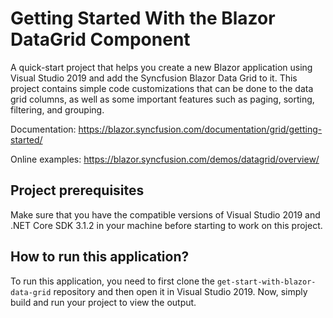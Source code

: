 # Getting Started With the Blazor DataGrid Component

A quick-start project that helps you create a new Blazor application using Visual Studio 2019 and add the Syncfusion Blazor Data Grid to it. This project contains simple code customizations that can be done to the data grid columns, as well as some important features such as paging, sorting, filtering, and grouping. 

Documentation: https://blazor.syncfusion.com/documentation/grid/getting-started/

Online examples: https://blazor.syncfusion.com/demos/datagrid/overview/
 
## Project prerequisites

Make sure that you have the compatible versions of Visual Studio 2019 and .NET Core SDK 3.1.2 in your machine before starting to work on this project.

## How to run this application?

To run this application, you need to first clone the `get-start-with-blazor-data-grid` repository and then open it in Visual Studio 2019. Now, simply build and run your project to view the output.











